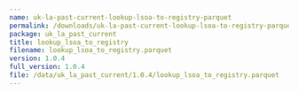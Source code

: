 ```yaml
---
name: uk-la-past-current-lookup-lsoa-to-registry-parquet
permalink: /downloads/uk-la-past-current-lookup-lsoa-to-registry-parquet/1_0_4
package: uk_la_past_current
title: lookup_lsoa_to_registry
filename: lookup_lsoa_to_registry.parquet
version: 1.0.4
full_version: 1.0.4
file: /data/uk_la_past_current/1.0.4/lookup_lsoa_to_registry.parquet
---
```

